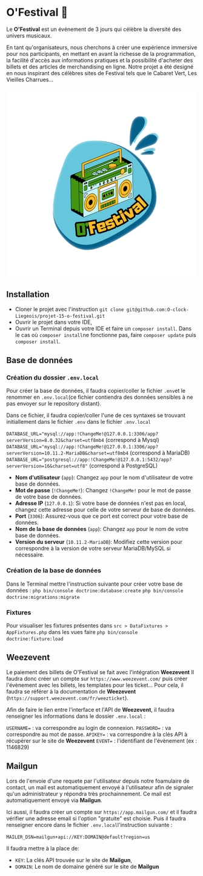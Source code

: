 # O'Festival 🪇

Le **O'Festival** est un événement de 3 jours qui célèbre la diversité des univers musicaux.

En tant qu'organisateurs, nous cherchons à créer une expérience immersive pour nos participants, en mettant en avant la richesse de la programmation, la facilité d'accès aux informations pratiques et la possibilité d'acheter des billets et des articles de merchandising en ligne.
Notre projet a été designé en nous inspirant des célèbres sites de Festival tels que le Cabaret Vert, Les Vieilles Charrues...

<div style="text-align:center;">
    <img src="./docs/integration html-css/images/logo.png" alt="Description de l'image">
</div>

## Installation

- Cloner le projet avec l'instruction ```git clone git@github.com:O-clock-Liegeois/projet-15-o-festival.git```
- Ouvrir le projet dans votre IDE,
- Ouvrir un Terminal depuis votre IDE et faire un ```composer install```. Dans le cas où ```composer install```ne fonctionne pas, faire ```composer update``` puis ```composer install```.

## Base de données

### Création du dossier ```.env.local```

Pour créer la base de données, il faudra copier/coller le fichier ```.env```et le renommer en ```.env.local```(ce fichier contiendra des données sensibles à ne pas envoyer sur le repository distant).

Dans ce fichier, il faudra copier/coller l'une de ces syntaxes se trouvant initiallement dans le fichier ```.env``` dans le fichier ```.env.local```

```DATABASE_URL="mysql://app:!ChangeMe!@127.0.0.1:3306/app?serverVersion=8.0.32&charset=utf8mb4``` (correspond à Mysql)
```DATABASE_URL="mysql://app:!ChangeMe!@127.0.0.1:3306/app?serverVersion=10.11.2-MariaDB&charset=utf8mb4``` (correspond à MariaDB)
```DATABASE_URL="postgresql://app:!ChangeMe!@127.0.0.1:5432/app?serverVersion=16&charset=utf8"``` (correspond à PostgreSQL)

- **Nom d'utilisateur** (```app```): Changez ```app``` pour le nom d'utilisateur de votre base de données.
- **Mot de passe** (```!ChangeMe!```): Changez ```!ChangeMe!``` pour le mot de passe de votre base de données.
- **Adresse IP** (```127.0.0.1```): Si votre base de données n'est pas en local, changez cette adresse pour celle de votre serveur de base de données.
- **Port** (```3306```): Assurez-vous que ce port est correct pour votre base de données.
- **Nom de la base de données** (```app```): Changez ```app``` pour le nom de votre base de données.
- **Version du serveur** (```10.11.2-MariaDB```): Modifiez cette version pour correspondre à la version de votre serveur MariaDB/MySQL si nécessaire.

### Création de la base de données

Dans le Terminal mettre l'instruction suivante pour créer votre base de données : 
```php bin/console doctrine:database:create```
```php bin/console doctrine:migrations:migrate```


### Fixtures

Pour visualiser les fixtures présentes dans ```src > DataFixtures > AppFixtures.php``` dans les vues faire ```php bin/console doctrine:fixture:load```

## Weezevent

Le paiement des billets de O'Festival se fait avec l'intégration **Weezevent**
Il faudra donc créer un compte sur ```https://www.weezevent.com/``` puis créer l'évènement avec les billets, les templates pour les ticket... 
Pour cela, il faudra se référer à la documentation de **Weezevent** (```https://support.weezevent.com/fr/weezticket```).

Afin de faire le lien entre l'interface et l'API de **Weezevent**, il faudra renseigner les informations dans le dossier ```.env.local``` : 

```USERNAME=``` : va correspondre au login de connexion.
```PASSWORD=``` : va correspondre au mot de passe.
```APIKEY=``` : va correspondre à la clés API à récupèrer sur le site de **Weezevent**
```EVENT=``` : l'identifiant de l'évènement (ex : 1146829)


## Mailgun

Lors de l'envoie d'une requete par l'utilisateur depuis notre foamulaire de contact, un mail est automatiquement envoyé à l'utilisateur afin de signaler qu'un administrateur y répondra très prochainnement.
Ce mail est automatiquement envoyé via **Mailgun**.

Ici aussi, il faudra créer un compte sur ```https://app.mailgun.com/``` et il faudra vérifier une adresse email si l'option "gratuite" est choisie.
Puis il faudra renseigner encore dans le fichier ```.env.local```l'instruction suivante : 

```MAILER_DSN=mailgun+api://KEY:DOMAIN@default?region=us```

Il faudra mettre à la place de: 
- ```KEY```: La clés API trouvée sur le site de **Mailgun**,
- ```DOMAIN```: Le nom de domaine généré sur le site de **Mailgun**